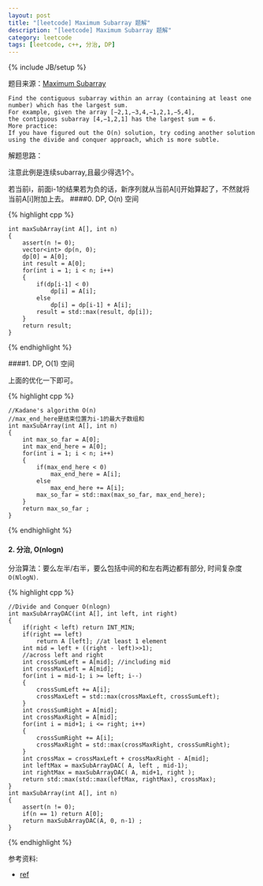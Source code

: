 ```yaml
---
layout: post
title: "[leetcode] Maximum Subarray 题解"
description: "[leetcode] Maximum Subarray 题解"
category: leetcode 
tags: [leetcode, c++, 分治, DP]
---
```

{% include JB/setup %}


题目来源：[Maximum Subarray](https://oj.leetcode.com/problems/maximum-subarray/)

>
	Find the contiguous subarray within an array (containing at least one number) which has the largest sum.
	For example, given the array [−2,1,−3,4,−1,2,1,−5,4],
	the contiguous subarray [4,−1,2,1] has the largest sum = 6.
	More practice:
	If you have figured out the O(n) solution, try coding another solution using the divide and conquer approach, which is more subtle.

解题思路：

注意此例是连续subarray,且最少得选1个。

若当前i，前面i-1的结果若为负的话，新序列就从当前A[i]开始算起了，不然就将当前A[i]附加上去。
####0. DP, O(n) 空间

{% highlight cpp %}
	
	int maxSubArray(int A[], int n) 
    {
        assert(n != 0);
        vector<int> dp(n, 0);
        dp[0] = A[0];
        int result = A[0];
        for(int i = 1; i < n; i++)
        {
            if(dp[i-1] < 0)
                dp[i] = A[i];
            else
                dp[i] = dp[i-1] + A[i];
            result = std::max(result, dp[i]);
        }
        return result;
    }
{% endhighlight %}

####1. DP, O(1) 空间

上面的优化一下即可。

{% highlight cpp %}
	
	//Kadane's algorithm O(n)
    //max_end_here是结束位置为i-1的最大子数组和
    int maxSubArray(int A[], int n)
    {
        int max_so_far = A[0];
        int max_end_here = A[0];
        for(int i = 1; i < n; i++)
        {
            if(max_end_here < 0)
                max_end_here = A[i];
            else
                max_end_here += A[i];
            max_so_far = std::max(max_so_far, max_end_here);
        }
        return max_so_far ;
    }
{% endhighlight %}


#### 2. 分治, O(nlogn)

分治算法：要么左半/右半，要么包括中间的和左右两边都有部分, 时间复杂度```O(NlogN)```.

{% highlight cpp %}

	//Divide and Conquer O(nlogn)
    int maxSubArrayDAC(int A[], int left, int right)
    {
        if(right < left) return INT_MIN;
        if(right == left)
            return A [left]; //at least 1 element
        int mid = left + ((right - left)>>1);
        //across left and right
        int crossSumLeft = A[mid]; //including mid
        int crossMaxLeft = A[mid];
        for(int i = mid-1; i >= left; i--)
        {
            crossSumLeft += A[i];
            crossMaxLeft = std::max(crossMaxLeft, crossSumLeft);
        }
        int crossSumRight = A[mid];
        int crossMaxRight = A[mid];
        for(int i = mid+1; i <= right; i++)
        {
            crossSumRight += A[i];
            crossMaxRight = std::max(crossMaxRight, crossSumRight);
        }
        int crossMax = crossMaxLeft + crossMaxRight - A[mid];
        int leftMax = maxSubArrayDAC( A, left , mid-1);
        int rightMax = maxSubArrayDAC( A, mid+1, right );
        return std::max(std::max(leftMax, rightMax), crossMax);
    } 
    int maxSubArray(int A[], int n)
    {
        assert(n != 0);
        if(n == 1) return A[0];
        return maxSubArrayDAC(A, 0, n-1) ;
    }
{% endhighlight %}

参考资料:

- [ref](http://en.wikipedia.org/wiki/Maximum_subarray_problem)